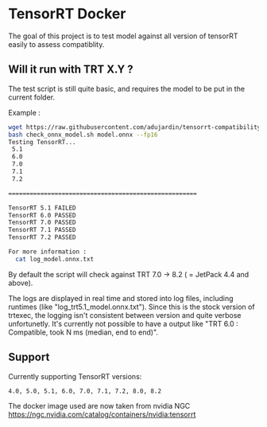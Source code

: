 # TensorRT Docker

The goal of this project is to test model against all version of tensorRT easily to assess compatiblity.

## Will it run with TRT X.Y ?

The test script is still quite basic, and requires the model to be put in the current folder.

Example :

```sh
wget https://raw.githubusercontent.com/adujardin/tensorrt-compatibility/master/check_onnx_model.sh
bash check_onnx_model.sh model.onnx --fp16
Testing TensorRT...
 5.1
 6.0
 7.0
 7.1
 7.2

=====================================================

TensorRT 5.1 FAILED 
TensorRT 6.0 PASSED 
TensorRT 7.0 PASSED 
TensorRT 7.1 PASSED 
TensorRT 7.2 PASSED 

For more information :
  cat log_model.onnx.txt

```

By default the script will check against TRT 7.0 -> 8.2 ( = JetPack 4.4 and above).

The logs are displayed in real time and stored into log files, including runtimes (like "log_trt5.1_model.onnx.txt"). Since this is the stock version of trtexec, the logging isn't consistent between version and quite verbose unfortunetly. It's currently not possible to have a output like "TRT 6.0 : Compatible, took N ms (median, end to end)".

## Support

Currently supporting TensorRT versions:  

```
4.0, 5.0, 5.1, 6.0, 7.0, 7.1, 7.2, 8.0, 8.2
```

The docker image used are now taken from nvidia NGC https://ngc.nvidia.com/catalog/containers/nvidia:tensorrt
